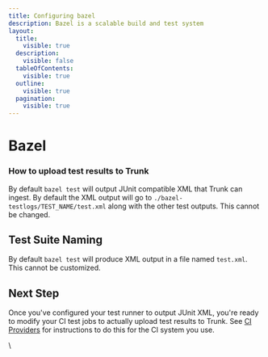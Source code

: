 ```yaml
---
title: Configuring bazel
description: Bazel is a scalable build and test system
layout:
  title:
    visible: true
  description:
    visible: false
  tableOfContents:
    visible: true
  outline:
    visible: true
  pagination:
    visible: true
---
```


# Bazel

### How to upload test results to Trunk

By default `bazel test` will output JUnit compatible XML that Trunk can ingest. By default the XML output will go to `./bazel-testlogs/TEST_NAME/test.xml` along with the other test outputs. This cannot be changed.

## Test Suite Naming

By default `bazel test` will produce XML output in a file named `test.xml`. This cannot be customized.

## Next Step

Once you've configured your test runner to output JUnit XML, you're ready to modify your CI test jobs to actually upload test results to Trunk. See [CI Providers](https://docs.trunk.io/flaky-tests/ci-providers) for instructions to do this for the CI system you use.

\


